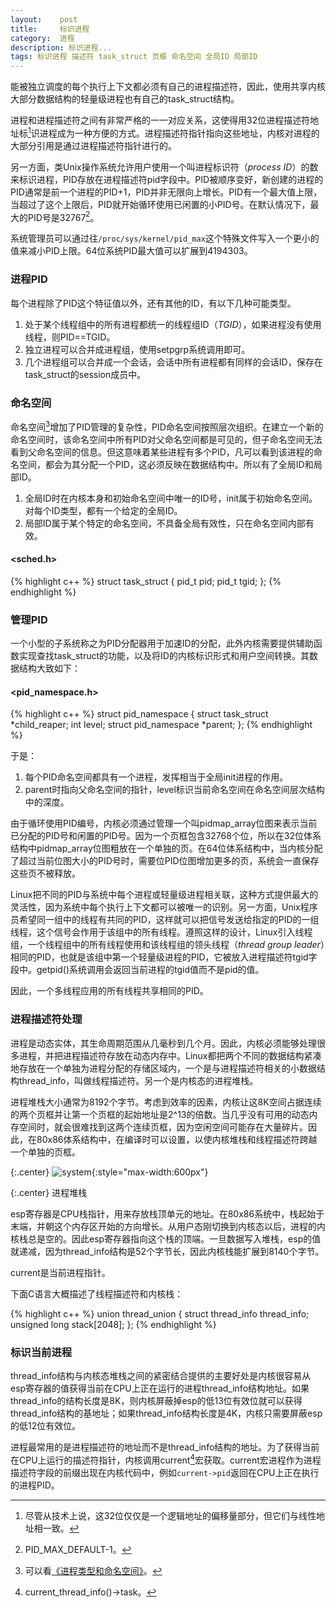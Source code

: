 ```yaml
---
layout:    post
title:     标识进程
category:  进程
description: 标识进程...
tags: 标识进程 描述符 task_struct 页框 命名空间 全局ID 局部ID
---
```

能被独立调度的每个执行上下文都必须有自己的进程描述符，因此，使用共享内核大部分数据结构的轻量级进程也有自己的task_struct结构。

进程和进程描述符之间有非常严格的一一对应关系，这使得用32位进程描述符地址标[^1]识进程成为一种方便的方式。进程描述符指针指向这些地址，内核对进程的大部分引用是通过进程描述符指针进行的。

[^1]: 尽管从技术上说，这32位仅仅是一个逻辑地址的偏移量部分，但它们与线性地址相一致。

另一方面，类Unix操作系统允许用户使用一个叫进程标识符（*process ID*）的数来标识进程，PID存放在进程描述符pid字段中。PID被顺序变好，新创建的进程的PID通常是前一个进程的PID+1，PID并非无限向上增长。PID有一个最大值上限，当超过了这个上限后，PID就开始循环使用已闲置的小PID号。在默认情况下，最大的PID号是32767[^2]。

[^2]: PID_MAX_DEFAULT-1。

系统管理员可以通过往`/proc/sys/kernel/pid_max`这个特殊文件写入一个更小的值来减小PID上限。64位系统PID最大值可以扩展到4194303。

### 进程PID ###

每个进程除了PID这个特征值以外，还有其他的ID，有以下几种可能类型。

1. 处于某个线程组中的所有进程都统一的线程组ID（*TGID*），如果进程没有使用线程，则PID==TGID。
2. 独立进程可以合并成进程组，使用setpgrp系统调用即可。
3. 几个进程组可以合并成一个会话，会话中所有进程都有同样的会话ID，保存在task_struct的session成员中。

### 命名空间 ###

命名空间[^namespace]增加了PID管理的复杂性，PID命名空间按照层次组织。在建立一个新的命名空间时，该命名空间中所有PID对父命名空间都是可见的，但子命名空间无法看到父命名空间的信息。但这意味着某些进程有多个PID，凡可以看到该进程的命名空间，都会为其分配一个PID，这必须反映在数据结构中。所以有了全局ID和局部ID。

[^namespace]: 可以看[《进程类型和命名空间》](/blog/2014/04/02/process-type-and-namespace/)。

1. 全局ID时在内核本身和初始命名空间中唯一的ID号，init属于初始命名空间。对每个ID类型，都有一个给定的全局ID。
2. 局部ID属于某个特定的命名空间，不具备全局有效性，只在命名空间内部有效。

#### \<sched.h\> ####

{% highlight c++ %}
struct task_struct {
    pid_t pid;
    pid_t tgid;
};
{% endhighlight %}

### 管理PID ###

一个小型的子系统称之为PID分配器用于加速ID的分配，此外内核需要提供辅助函数实现查找task\_struct的功能，以及将ID的内核标识形式和用户空间转换。其数据结构大致如下：

#### \<pid_namespace.h\> ####

{% highlight c++ %}
struct pid_namespace {
    struct task_struct *child_reaper;
    int level;
    struct pid_namespace *parent;
};
{% endhighlight %}

于是：

1. 每个PID命名空间都具有一个进程，发挥相当于全局init进程的作用。
2. parent时指向父命名空间的指针，level标识当前命名空间在命名空间层次结构中的深度。

由于循环使用PID编号，内核必须通过管理一个叫pidmap\_array位图来表示当前已分配的PID号和闲置的PID号。因为一个页框包含32768个位，所以在32位体系结构中pidmap\_array位图粗放在一个单独的页。在64位体系结构中，当内核分配了超过当前位图大小的PID号时，需要位PID位图增加更多的页，系统会一直保存这些页不被释放。

Linux把不同的PID与系统中每个进程或轻量级进程相关联，这种方式提供最大的灵活性，因为系统中每个执行上下文都可以被唯一的识别。另一方面，Unix程序员希望同一组中的线程有共同的PID，这样就可以把信号发送给指定的PID的一组线程，这个信号会作用于该组中的所有线程。遵照这样的设计，Linux引入线程组，一个线程组中的所有线程使用和该线程组的领头线程（*thread group leader*）相同的PID，也就是该组中第一个轻量级进程的PID，它被放入进程描述符tgid字段中。getpid()系统调用会返回当前进程的tgid值而不是pid的值。

因此，一个多线程应用的所有线程共享相同的PID。

### 进程描述符处理 ###

进程是动态实体，其生命周期范围从几毫秒到几个月。因此，内核必须能够处理很多进程，并把进程描述符存放在动态内存中。Linux都把两个不同的数据结构紧凑地存放在一个单独为进程分配的存储区域内，一个是与进程描述符相关的小数据结构thread_info，叫做线程描述符。另一个是内核态的进程堆栈。

进程堆栈大小通常为8192个字节。考虑到效率的因素，内核让这8K空间占据连续的两个页框并让第一个页框的起始地址是2^13的倍数。当几乎没有可用的动态内存空间时，就会很难找到这两个连续页框，因为空闲空间可能存在大量碎片。因此，在80x86体系结构中，在编译时可以设置，以使内核堆栈和线程描述符跨越一个单独的页框。

{:.center}
![system](/blog/images/thread_info.png){:style="max-width:600px"}

{:.center}
进程堆栈

esp寄存器是CPU栈指针，用来存放栈顶单元的地址。在80x86系统中，栈起始于末端，并朝这个内存区开始的方向增长。从用户态刚切换到内核态以后，进程的内核栈总是空的。因此esp寄存器指向这个栈的顶端。一旦数据写入堆栈，esp的值就递减，因为thread_info结构是52个字节长，因此内核栈能扩展到8140个字节。

current是当前进程指针。

下面C语言大概描述了线程描述符和内核栈：

{% highlight c++ %}
union thread_union {
    struct thread_info thread_info;
    unsigned long stack[2048];
};
{% endhighlight %}

### 标识当前进程 ###

thread\_info结构与内核态堆栈之间的紧密结合提供的主要好处是内核很容易从esp寄存器的值获得当前在CPU上正在运行的进程thread\_info结构地址。如果thread\_info的结构长度是8K，则内核屏蔽掉esp的低13位有效位就可以获得thread\_info结构的基地址；如果thread\_info结构长度是4K，内核只需要屏蔽esp的低12位有效位。

进程最常用的是进程描述符的地址而不是thread_info结构的地址。为了获得当前在CPU上运行的描述符指针，内核调用current[^3]宏获取。current宏进程作为进程描述符字段的前缀出现在内核代码中，例如`current->pid`返回在CPU上正在执行的进程PID。

[^3]: current_thread_info()->task。
